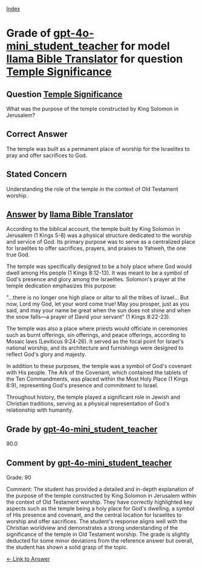 
[Index](../../../../index.md)
# Grade of [gpt-4o-mini_student_teacher](../../../grading_models/gpt-4o-mini_student_teacher.md) for model [llama Bible Translator](../../../answering_models/llama_Bible_Translator.md) for question [Temple Significance](../../../questions/Temple_Significance.md)

## Question [Temple Significance](../../../questions/Temple_Significance.md)
What was the purpose of the temple constructed by King Solomon in Jerusalem?

## Correct Answer
The temple was built as a permanent place of worship for the Israelites to pray and offer sacrifices to God.

## Stated Concern
Understanding the role of the temple in the context of Old Testament worship.

## [Answer](../Temple_Significance.md) by [llama Bible Translator](../../../answering_models/llama_Bible_Translator.md)
According to the biblical account, the temple built by King Solomon in Jerusalem (1 Kings 5-8) was a physical structure dedicated to the worship and service of God. Its primary purpose was to serve as a centralized place for Israelites to offer sacrifices, prayers, and praises to Yahweh, the one true God.

The temple was specifically designed to be a holy place where God would dwell among His people (1 Kings 8:12-13). It was meant to be a symbol of God's presence and glory among the Israelites. Solomon's prayer at the temple dedication emphasizes this purpose:

"...there is no longer one high place or altar to all the tribes of Israel... But now, Lord my God, let your word come true! May you prosper, just as you said, and may your name be great when the sun does not shine and when the snow falls—a prayer of David your servant" (1 Kings 8:22-23).

The temple was also a place where priests would officiate in ceremonies such as burnt offerings, sin offerings, and peace offerings, according to Mosaic laws (Leviticus 9:24-26). It served as the focal point for Israel's national worship, and its architecture and furnishings were designed to reflect God's glory and majesty.

In addition to these purposes, the temple was a symbol of God's covenant with His people. The Ark of the Covenant, which contained the tablets of the Ten Commandments, was placed within the Most Holy Place (1 Kings 8:9), representing God's presence and commitment to Israel.

Throughout history, the temple played a significant role in Jewish and Christian traditions, serving as a physical representation of God's relationship with humanity.

## Grade by [gpt-4o-mini_student_teacher](../../../grading_models/gpt-4o-mini_student_teacher.md)
90.0

## Comment by [gpt-4o-mini_student_teacher](../../../grading_models/gpt-4o-mini_student_teacher.md)
Grade: 90

Comment: The student has provided a detailed and in-depth explanation of the purpose of the temple constructed by King Solomon in Jerusalem within the context of Old Testament worship. They have correctly highlighted key aspects such as the temple being a holy place for God's dwelling, a symbol of His presence and covenant, and the central location for Israelites to worship and offer sacrifices. The student's response aligns well with the Christian worldview and demonstrates a strong understanding of the significance of the temple in Old Testament worship. The grade is slightly deducted for some minor deviations from the reference answer but overall, the student has shown a solid grasp of the topic.

[&lt;- Link to Answer](../Temple_Significance.md)
